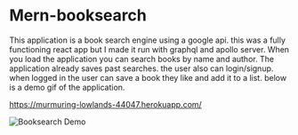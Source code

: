 # Mern-booksearch

This application is a book search engine using a google api. this was a fully functioning react app but I made it run with graphql and apollo server.
When you load the application you can search books by name and author. The application already saves past searches. the user also can login/signup.
when logged in the user can save a book they like and add it to a list. below is a demo gif of the application. 

https://murmuring-lowlands-44047.herokuapp.com/

![Booksearch Demo](Mern-booksearch.gif)
